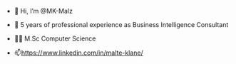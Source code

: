 - 👋 Hi, I’m @MK-Malz
- 👔 5 years of professional experience as Business Intelligence Consultant 
- 👨‍🎓 M.Sc Computer Science  

- 📫https://www.linkedin.com/in/malte-klane/
